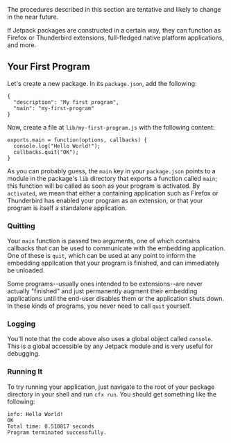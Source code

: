 <span class="aside">
The procedures described in this section are tentative and likely to
change in the near future.
</span>

If Jetpack packages are constructed in a certain way, they can function as
Firefox or Thunderbird extensions, full-fledged native platform applications,
and more.

## Your First Program ##

Let's create a new package. In its `package.json`, add the following:

    {
      "description": "My first program",
      "main": "my-first-program"
    }

Now, create a file at `lib/my-first-program.js` with the following content:

    exports.main = function(options, callbacks) {
      console.log("Hello World!");
      callbacks.quit("OK");
    }

As you can probably guess, the `main` key in your `package.json`
points to a module in the package's `lib` directory that exports a
function called `main`; this function will be called as soon as your
program is activated. By `activated`, we mean that either a containing
application such as Firefox or Thunderbird has enabled your program as
an extension, or that your program is itself a standalone application.

### Quitting ###

Your `main` function is passed two arguments, one of which contains
callbacks that can be used to communicate with the embedding application.
One of these is `quit`, which can be used at any point to inform the
embedding application that your program is finished, and can immediately
be unloaded.

Some programs--usually ones intended to be extensions--are never
actually "finished" and just permanently augment their embedding
applications until the end-user disables them or the application shuts
down. In these kinds of programs, you never need to call `quit`
yourself.

### Logging ###

You'll note that the code above also uses a global object called `console`.
This is a global accessible by any Jetpack module and is very useful
for debugging.

### Running It ###

To try running your application, just navigate to the root of your
package directory in your shell and run `cfx run`.  You should
get something like the following:

    info: Hello World!
    OK
    Total time: 0.510817 seconds
    Program terminated successfully.
